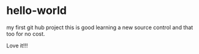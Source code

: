 # hello-world
my first git hub project
this is good learning a new source control and that too for no cost.

Love it!!!
